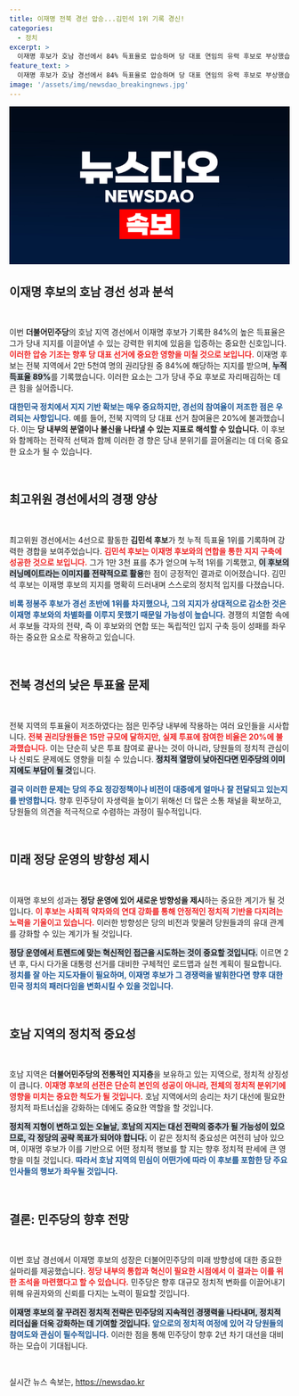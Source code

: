 ```yaml
---
title: 이재명 전북 경선 압승...김민석 1위 기록 경신!
categories:
  - 정치
excerpt: >
  이재명 후보가 호남 경선에서 84% 득표율로 압승하며 당 대표 연임의 유력 후보로 부상했습니다. 최고위원 경선에서 김민석 후보가 1위를 기록, 이재명 후보와의 밀착 관계를 강조했습니다. 그러나 높은 기대와는 달리 투표율은 저조했습니다.
feature_text: >
  이재명 후보가 호남 경선에서 84% 득표율로 압승하며 당 대표 연임의 유력 후보로 부상했습니다. 최고위원 경선에서 김민석 후보가 1위를 기록, 이재명 후보와의 밀착 관계를 강조했습니다. 그러나 높은 기대와는 달리 투표율은 저조했습니다.
image: '/assets/img/newsdao_breakingnews.jpg'
---
```


<p><img src="/assets/img/newsdao_breakingnews.jpg" alt="bookingtag 속보" /></p>

<h2 data-ke-size="size26">이재명 후보의 호남 경선 성과 분석</h2>

<p data-ke-size="size16">&nbsp;</p>

<p>이번 <b>더불어민주당</b>의 호남 지역 경선에서 이재명 후보가 기록한 84%의 높은 득표율은 그가 당내 지지를 이끌어낼 수 있는 강력한 위치에 있음을 입증하는 중요한 신호입니다. <b><span style="color: #ee2323;">이러한 압승 기조는 향후 당 대표 선거에 중요한 영향을 미칠 것으로 보입니다.</span></b> 이재명 후보는 전북 지역에서 2만 5천여 명의 권리당원 중 84%에 해당하는 지지를 받으며, <b><span style="background-color: #21538527;">누적 득표율 89%</span></b>를 기록했습니다. 이러한 요소는 그가 당내 주요 후보로 자리매김하는 데 큰 힘을 실어줍니다. </p>

<p><b><span style="color: #1a5490;">대한민국 정치에서 지지 기반 확보는 매우 중요하지만, 경선의 참여율이 저조한 점은 우려되는 사항입니다.</span></b> 예를 들어, 전북 지역의 당 대표 선거 참여율은 20%에 불과했습니다. 이는 <b>당 내부의 분열이나 불신을 나타낼 수 있는 지표로 해석할 수 있습니다.</b> 이 후보와 함께하는 전략적 선택과 함께 이러한 경 향은 당내 분위기를 끌어올리는 데 더욱 중요한 요소가 될 수 있습니다.</p>

<p data-ke-size="size16">&nbsp;</p>

<h2 data-ke-size="size26">최고위원 경선에서의 경쟁 양상</h2>

<p data-ke-size="size16">&nbsp;</p>

<p>최고위원 경선에서는 4선으로 활동한 <b>김민석 후보</b>가 첫 누적 득표율 1위를 기록하며 강력한 경합을 보여주었습니다. <b><span style="color: #ee2323;">김민석 후보는 이재명 후보와의 연합을 통한 지지 구축에 성공한 것으로 보입니다.</span></b> 그가 1만 3천 표를 추가 얻으며 누적 1위를 기록했고, <b><span style="background-color: #21538527;">이 후보의 러닝메이트라는 이미지를 전략적으로 활용</span></b>한 점이 긍정적인 결과로 이어졌습니다. 김민석 후보는 이재명 후보의 지지를 명확히 드러내며 스스로의 정치적 입지를 다졌습니다.</p>

<p><b><span style="color: #1a5490;">비록 정봉주 후보가 경선 초반에 1위를 차지했으나, 그의 지지가 상대적으로 감소한 것은 이재명 후보와의 차별화를 이루지 못했기 때문일 가능성이 높습니다.</span></b> 경쟁의 치열함 속에서 후보들 각자의 전략, 즉 이 후보와의 연합 또는 독립적인 입지 구축 등이 성패를 좌우하는 중요한 요소로 작용하고 있습니다.</p>

<p data-ke-size="size16">&nbsp;</p>

<h2 data-ke-size="size26">전북 경선의 낮은 투표율 문제</h2>

<p data-ke-size="size16">&nbsp;</p>

<p>전북 지역의 투표율이 저조하였다는 점은 민주당 내부에 작용하는 여러 요인들을 시사합니다. <b><span style="color: #ee2323;">전북 권리당원들은 15만 규모에 달하지만, <b>실제 투표에 참여한 비율은 20%에 불과했습니다.</b></span></b> 이는 단순히 낮은 투표 참여로 끝나는 것이 아니라, 당원들의 정치적 관심이나 신뢰도 문제에도 영향을 미칠 수 있습니다. <b><span style="background-color: #21538527;">정치적 열망이 낮아진다면 민주당의 이미지에도 부담이 될 것</span></b>입니다.</p>

<p><b><span style="color: #1a5490;">결국 이러한 문제는 당의 주요 정강정책이나 비전이 대중에게 얼마나 잘 전달되고 있는지를 반영합니다.</span></b> 향후 민주당이 자생력을 높이기 위해선 더 많은 소통 채널을 확보하고, 당원들의 의견을 적극적으로 수렴하는 과정이 필수적입니다.</p>

<p data-ke-size="size16">&nbsp;</p>

<h2 data-ke-size="size26">미래 정당 운영의 방향성 제시</h2>

<p data-ke-size="size16">&nbsp;</p>

<p>이재명 후보의 성과는 <b>정당 운영에 있어 새로운 방향성을 제시</b>하는 중요한 계기가 될 것입니다. <b><span style="color: #ee2323;">이 후보는 사회적 약자와의 연대 강화를 통해 안정적인 정치적 기반을 다지려는 노력을 기울이고 있습니다.</span></b> 이러한 방향성은 당의 비전과 맞물려 당원들과의 유대 관계를 강화할 수 있는 계기가 될 것입니다.</p>

<p><b><span style="background-color: #21538527;">정당 운영에서 <b>트렌드에 맞는 혁신적인 접근을 시도하는 것이 중요</b>할 것입니다.</span></b> 이르면 2년 후, 다시 다가올 대통령 선거를 대비한 구체적인 로드맵과 실천 계획이 필요합니다. <b><span style="color: #1a5490;">정치를 잘 아는 지도자들이 필요하며, 이재명 후보가 그 경쟁력을 발휘한다면 향후 대한민국 정치의 패러다임을 변화시킬 수 있을 것입니다.</span></b></p>

<p data-ke-size="size16">&nbsp;</p>

<h2 data-ke-size="size26">호남 지역의 정치적 중요성</h2>

<p data-ke-size="size16">&nbsp;</p>

<p>호남 지역은 <b>더불어민주당의 전통적인 지지층</b>을 보유하고 있는 지역으로, 정치적 상징성이 큽니다. <b><span style="color: #ee2323;">이재명 후보의 선전은 단순히 본인의 성공이 아니라, 전체의 정치적 분위기에 영향을 미치는 중요한 척도가 될 것입니다.</span></b> 호남 지역에서의 승리는 차기 대선에 필요한 정치적 파트너십을 강화하는 데에도 중요한 역할을 할 것입니다. </p>

<p><b><span style="background-color: #21538527;">정치적 지형이 변하고 있는 오늘날, 호남의 지지는 대선 전략의 중추가 될 가능성이 있으므로, 각 정당의 공략 목표가 되어야 합니다.</span></b> 이 같은 정치적 중요성은 여전히 남아 있으며, 이재명 후보가 이를 기반으로 어떤 정치적 행보를 할 지는 향후 정치적 판세에 큰 영향을 미칠 것입니다. <b><span style="color: #1a5490;">따라서 호남 지역의 민심이 어떤가에 따라 이 후보를 포함한 당 주요 인사들의 행보가 좌우될 것입니다.</span></b></p>

<p data-ke-size="size16">&nbsp;</p>

<h2 data-ke-size="size26">결론: 민주당의 향후 전망</h2>

<p data-ke-size="size16">&nbsp;</p>

<p>이번 호남 경선에서 이재명 후보의 성장은 더불어민주당의 미래 방향성에 대한 중요한 실마리를 제공했습니다. <b><span style="color: #ee2323;">정당 내부의 통합과 혁신이 필요한 시점에서 이 결과는 이를 위한 초석을 마련했다고 할 수 있습니다.</span></b> 민주당은 향후 대규모 정치적 변화를 이끌어내기 위해 유권자와의 신뢰를 다지는 노력이 필요할 것입니다.</p>

<p><b><span style="background-color: #21538527;">이재명 후보의 잘 꾸려진 정치적 전략은 민주당의 지속적인 경쟁력을 나타내며, 정치적 리더십을 더욱 강화하는 데 기여할 것입니다.</span></b> <b><span style="color: #1a5490;">앞으로의 정치적 여정에 있어 각 당원들의 참여도와 관심이 필수적입니다.</span></b> 이러한 점을 통해 민주당이 향후 2년 차기 대선을 대비하는 모습이 기대됩니다.</p>

<p data-ke-size="size16">&nbsp;</p>
실시간 뉴스 속보는, <a href="https://newsdao.kr" rel="dofollow">https://newsdao.kr</a>



